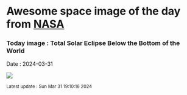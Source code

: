
# Awesome space image of the day from [NASA](https://api.nasa.gov/)

### Today image : Total Solar Eclipse Below the Bottom of the World
Date : 2024-03-31

![](https://apod.nasa.gov/apod/image/2403/EclipseAntarctica_Horalek_1080.jpg)

<small>Latest update : Sun Mar 31 19:10:16 2024</small>
        